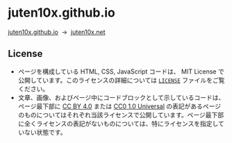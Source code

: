 # juten10x.github.io
[juten10x.github.io](https://juten10x.github.io)&nbsp;&nbsp;->&nbsp;&nbsp;[juten10x.net](https://juten10x.net/)

## License
* ページを構成している HTML, CSS, JavaScript コードは、 MIT License で公開しています。このライセンスの詳細については [`LICENSE`](https://github.com/juten10x/juten10x.github.io/blob/main/LICENSE) ファイルをご覧ください。
* 文章、画像、およびページ中にコードブロックとして示しているコードは、ページ最下部に [CC BY 4.0](https://creativecommons.org/licenses/by/4.0/) または [CC0 1.0 Universal](https://creativecommons.org/publicdomain/zero/1.0/) の表記があるページのものについてはそれぞれ当該ライセンスで公開しています。ページ最下部に全くライセンスの表記がないものについては、特にライセンスを指定していない状態です。

